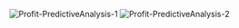 
![Profit-PredictiveAnalysis-1](https://github.com/user-attachments/assets/05e2ef46-8996-4a52-b8e7-157911005871)
![Profit-PredictiveAnalysis-2](https://github.com/user-attachments/assets/a46ed79b-44a8-4e4d-ae94-82630eff81f0)

